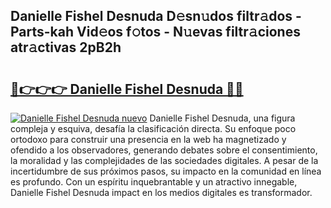 ## Danielle Fishel Desnuda D𝚎sn𝚞dos filtr𝚊dos - Parts-kah Vid𝚎os f𝚘tos - N𝚞evas filtr𝚊ciones atr𝚊ctivas 2pB2h

# <h2><a href="http://mb980ok.tromn.icu/?c=Danielle+Fishel+Desnuda">🔗👉👉👉 Danielle Fishel Desnuda 🔗🔗</a></h2>

[![Danielle Fishel Desnuda nuevo](https://i.imgur.com/pEAQMta.gif)](http://mb980ok.tromn.icu/?c=Danielle+Fishel+Desnuda)
Danielle Fishel Desnuda, una figura compleja y esquiva, desafía la clasificación directa. Su enfoque poco ortodoxo para construir una presencia en la web ha magnetizado y ofendido a los observadores, generando debates sobre el consentimiento, la moralidad y las complejidades de las sociedades digitales. A pesar de la incertidumbre de sus próximos pasos, su impacto en la comunidad en línea es profundo. Con un espíritu inquebrantable y un atractivo innegable, Danielle Fishel Desnuda impact en los medios digitales es transformador.
